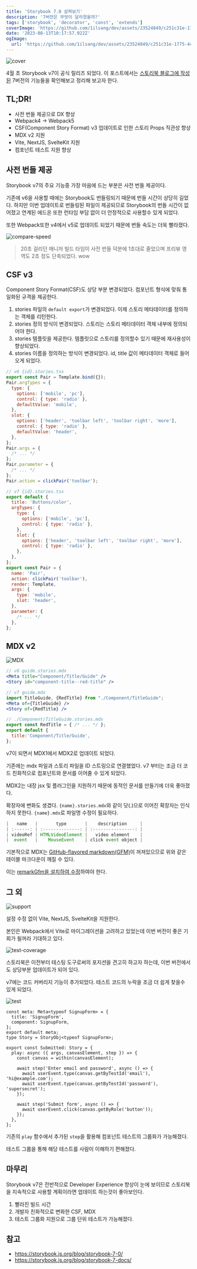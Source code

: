 ```yaml
---
title: 'Storybook 7.0 살펴보기'
description: '7버전은 무엇이 달라졌을까?'
tags: ['storybook', 'decorator', 'const', 'extends']
coverImage: 'https://github.com/1ilsang/dev/assets/23524849/c251c31e-1775-4cf9-9131-7cab72cde00e'
date: '2023-08-13T10:17:57.922Z'
ogImage:
  url: 'https://github.com/1ilsang/dev/assets/23524849/c251c31e-1775-4cf9-9131-7cab72cde00e'
---
```


![cover](https://github.com/1ilsang/dev/assets/23524849/c251c31e-1775-4cf9-9131-7cab72cde00e 'cover')

4월 초 Storybook v7이 공식 릴리즈 되었다. 이 포스트에서는 [스토리북 블로그에 작성된](https://storybook.js.org/blog/storybook-7-0/) 7버전의 기능들을 확인해보고 정리해 보고자 한다.

## TL;DR!

- 사전 번들 제공으로 DX 향상
- Webpack4 -> Webpack5
- CSF(Component Story Format) v3 업데이트로 인한 스토리 Props 직관성 향상
- MDX v2 지원
- Vite, NextJS, SvelteKit 지원
- 컴포넌트 테스트 지원 향상

## 사전 번들 제공

Storybook v7의 주요 기능중 가장 마음에 드는 부분은 사전 번들 제공이다.

기존에 v6을 사용할 때에는 Storybook도 번들링되기 때문에 번들 시간이 상당히 길었다. 하지만 이번 업데이트로 번들링된 파일이 제공되므로 Storybook의 번들 시간이 없어졌고 연계된 에드온 또한 런타임 부담 없이 더 안정적으로 사용할수 있게 되었다.

또한 Webpack또한 v4에서 v5로 업데이트 되었기 때문에 번들 속도는 더욱 빨라졌다.

![compare-speed](https://github.com/1ilsang/dev/assets/23524849/260e2d5a-9a95-4334-a5fe-68885fc35df0)

> 20초 걸리던 매니저 빌드 타임이 사전 번들 덕분에 1초대로 줄었으며 프리뷰 영역도 2초 정도 단축되었다. wow

## CSF v3

Component Story Format(CSF)도 상당 부분 변경되었다. 컴포넌트 형식에 맞춰 통일화된 규격을 제공한다.

1. stories 파일의 `default export`가 변경되었다. 이제 스토리 메타데이터를 정의하는 객체를 리턴한다.
2. stories 정의 방식이 변경되었다. 스토리는 스토리 메타데이터 객체 내부에 정의되어야 한다.
3. stories 템플릿을 제공한다. 템플릿으로 스토리를 정의할수 있기 때문에 재사용성이 향상되었다.
4. stories 이름을 정의하는 방식이 변경되었다. id, title 값이 메타데이터 객체로 들어오게 되었다.

```js
// v6 {id}.stories.tsx
export const Pair = Template.bind({});
Pair.argTypes = {
  type: {
    options: ['mobile', 'pc'],
    control: { type: 'radio' },
    defaultValue: 'mobile',
  },
  slot: {
    options: ['header', 'toolbar left', 'toolbar right', 'more'],
    control: { type: 'radio' },
    defaultValue: 'header',
  },
};
Pair.args = {
  /* ... */
};
Pair.parameter = {
  /* ... */
};
Pair.action = clickPair('toolbar');

// v7 {id}.stories.tsx
export default {
  title: 'Buttons/color',
  argTypes: {
    type: {
      options: ['mobile', 'pc'],
      control: { type: 'radio' },
    },
    slot: {
      options: ['header', 'toolbar left', 'toolbar right', 'more'],
      control: { type: 'radio' },
    },
  },
};
export const Pair = {
  name: 'Pair',
  action: clickPair('toolbar'),
  render: Template,
  args: {
    type: 'mobile',
    slot: 'header',
  },
  parameter: {
    /* ... */
  },
};
```

## MDX v2

![MDX](https://storybookblog.ghost.io/content/images/size/w1600/2023/04/Tom-SB7-Docs.001.png 'l')

```jsx
// v6 guide.stories.mdx
<Meta title="Component/Title/Guide" />
<Story id="component-title--red-title" />

// v7 guide.mdx
import TitleGuide, {RedTitle} from "./Component/TitleGuide";
<Meta of={TitleGuide} />
<Story of={RedTitle} />

// ./Component/TitleGuide.stories.mdx
export const RedTitle = { /* ... */ };
export default {
  title:'Component/Title/Guide',
};
```

v7이 되면서 MDX1에서 MDX2로 업데이트 되었다.

기존에는 mdx 파일과 스토리 파일을 ID 스트링으로 연결했었다. v7 부터는 조금 더 코드 친화적으로 컴포넌트와 문서를 이어줄 수 있게 되었다.

MDX2는 내장 jsx 및 플러그인을 지원하기 때문에 동적인 문서를 만들기에 더욱 좋아졌다.

확장자에 변화도 생겼다. `{name}.stories.mdx`와 같이 닷(.)으로 이어진 확장자는 인식하지 못한다. `{name}.mdx`로 파일명 수정이 필요하다.

```jsx
|   name   |       type       |    description     |
| :------: | :--------------: | :----------------: |
| videoRef | HTMLVideoElement |   video element    |
|  event   |    MouseEvent    | click event object |
```

기본적으로 MDX는 [GitHub-flavored markdown(GFM)](https://github.github.com/gfm/)이 꺼져있으므로 위와 같은 테이블 마크다운이 깨질 수 있다.

이는 [remarkGfm을 설치하여 수정](https://storybook.js.org/docs/react/writing-docs/mdx#lack-of-github-flavored-markdown-gfm)하여야 한다.

## 그 외

![support](https://github.com/1ilsang/dev/assets/23524849/6c81a754-b986-439f-8e72-514c723c853d 'l')

설정 수정 없이 Vite, NextJS, SvelteKit을 지원한다.

본인은 Webpack에서 Vite로 마이그레이션을 고려하고 있었는데 이번 버전이 좋은 기회가 될꺼라 기대하고 있다.

![test-coverage](https://storybookblog.ghost.io/content/images/2023/04/Untitled-copy.png 'l')

스토리북은 이전부터 테스팅 도구로써의 포지션을 견고히 하고자 하는데, 이번 버전에서도 상당부분 업데이트가 되어 있다.

v7에는 코드 커버리지 기능이 추가되었다. 테스트 코드의 누락을 조금 더 쉽게 찾을수 있게 되었다.

![test](https://storybookblog.ghost.io/content/images/2023/04/Capture-2023-04-04-214354.png 'l')

```tsx
const meta: Meta<typeof SignupForm> = {
  title: 'SignupForm',
  component: SignupForm,
};
export default meta;
type Story = StoryObj<typeof SignupForm>;

export const Submitted: Story = {
  play: async ({ args, canvasElement, step }) => {
    const canvas = within(canvasElement);

    await step('Enter email and password', async () => {
      await userEvent.type(canvas.getByTestId('email'), 'hi@example.com');
      await userEvent.type(canvas.getByTestId('password'), 'supersecret');
    });

    await step('Submit form', async () => {
      await userEvent.click(canvas.getByRole('button'));
    });
  },
};
```

기존의 `play` 함수에서 추가된 `step`을 활용해 컴포넌트 테스트의 그룹화가 가능해졌다.

테스트 그룹을 통해 해당 테스트를 사람이 이해하기 편해졌다.

## 마무리

Storybook v7은 전반적으로 Developer Experience 향상이 눈에 보이므로 스토리북을 지속적으로 사용할 계획이라면 업데이트 하는것이 좋아보인다.

1. 빨라진 빌드 시간
2. 개발자 친화적으로 변화한 CSF, MDX
3. 테스트 그룹화 지원으로 그룹 단위 테스트가 가능해졌다.

## 참고

- <https://storybook.js.org/blog/storybook-7-0/>
- <https://storybook.js.org/blog/storybook-7-docs/>

